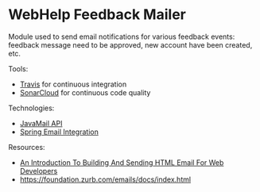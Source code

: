 # WebHelp Feedback Mailer

Module used to send email notifications for various feedback events: feedback message need to be approved, new account have been created, etc.


Tools:
* [Travis](https://travis-ci.org/radu-pisoi/webhelp-feedback-mailer) for continuous integration
* [SonarCloud](https://sonarcloud.io/dashboard?id=com.oxygenxml%3Aoxygen-webhelp-feedback-mailer) for continuous code quality

Technologies:
* [JavaMail API](https://javaee.github.io/javamail/)
* [Spring Email Integration](https://docs.spring.io/spring/docs/5.0.8.RELEASE/spring-framework-reference/integration.html#mail-introduction)

Resources:
* [An Introduction To Building And Sending HTML Email For Web Developers](https://www.smashingmagazine.com/2017/01/introduction-building-sending-html-email-for-web-developers/)
* https://foundation.zurb.com/emails/docs/index.html

